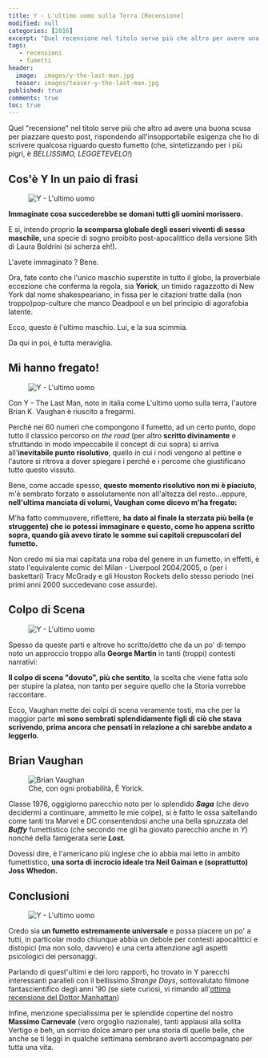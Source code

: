 ```yaml
---
title: Y - L'ultimo uomo sulla Terra [Recensione]
modified: null
categories: [2016]
excerpt: "Quel recensione nel titolo serve più che altro per avere una buona scusa per piazzare questo post, rispondendo all'insopportabile esigenza..."
tags: 
   - recensioni
   - fumetti
header:  
  image:  images/y-the-last-man.jpg
  teaser: images/teaser-y-the-last-man.jpg
published: true
comments: true
toc: true
---
```


Quel "recensione" nel titolo serve più che altro ad avere una buona scusa per piazzare questo post, rispondendo all'insopportabile esigenza che ho di scrivere qualcosa riguardo questo fumetto (che, sintetizzando per i più pigri, è _BELLISSIMO, LEGGETEVELO!_)

## Cos'è Y In un paio di frasi

<figure>
<img src="https://upload.wikimedia.org/wikipedia/en/9/97/Y_-_The_Last_Man_30_-_Ring_of_Truth_04_-_00_-_FC.jpg" alt="Y - L'ultimo uomo">
</figure>

**Immaginate cosa succederebbe se domani tutti gli uomini morissero.** 

E sì, intendo proprio **la scomparsa globale degli esseri viventi di sesso maschile**, una specie di sogno proibito post-apocalittico della versione Sith di Laura Boldrini (si scherza eh!).

L'avete immaginato ? Bene.

Ora, fate conto che l'unico maschio superstite in tutto il globo, la proverbiale eccezione che conferma la regola, sia 
**Yorick**, un timido ragazzotto di New York dal nome shakespeariano, in fissa per le citazioni tratte dalla (non troppo)pop-culture che manco Deadpool e un bel principio di agorafobia latente.

Ecco, questo è l'ultimo maschio. Lui, e la sua scimmia.

Da qui in poi, è tutta meraviglia.

## Mi hanno fregato!

<figure>
<img src="https://upload.wikimedia.org/wikipedia/en/0/04/Y_-_The_Last_Man_23_-_Widow's_Pass_03_-_00_-_FC.jpg" alt="Y - L'ultimo uomo">
</figure>

Con Y - The Last Man, noto in italia come L'ultimo uomo sulla terra, l'autore Brian K. Vaughan è riuscito a fregarmi.

Perché nei 60 numeri che compongono il fumetto, ad un certo punto, dopo tutto il classico percorso *on the road* (per altro **scritto divinamente** e sfruttando in modo impeccabile il concept di cui sopra) si arriva all'**inevitabile punto risolutivo**, quello in cui i nodi vengono al pettine e l'autore si ritrova a dover spiegare i perché e i percome che giustificano tutto questo vissuto.

Bene, come accade spesso, **questo momento risolutivo non mi è piaciuto**, m'è sembrato forzato e assolutamente non all'altezza del resto...eppure, **nell'ultima manciata di volumi, Vaughan come dicevo m'ha fregato:** 

M'ha fatto commuovere, riflettere, **ha dato al finale la sterzata più bella (e struggente) che io potessi immaginare e questo, come ho appena scritto sopra, quando già avevo tirato le somme sui capitoli crepuscolari del fumetto.**

Non credo mi sia mai capitata una roba del genere in un fumetto, in effetti, è stato l'equivalente comic del Milan - Liverpool 2004/2005, o (per i baskettari) Tracy McGrady e gli Houston Rockets dello stesso periodo (nei primi anni 2000 succedevano cose assurde).

## Colpo di Scena

<figure>
<img src="https://upload.wikimedia.org/wikipedia/en/5/51/Y_-_The_Last_Man_31_-_Ring_of_Truth_05_-_00_-_FC.jpg" alt="Y - L'ultimo uomo">
</figure>

Spesso da queste parti e altrove ho scritto/detto che da un po' di tempo noto un approccio troppo alla **George Martin** in tanti (troppi) contesti narrativi:

**Il colpo di scena "dovuto", più che sentito**, la scelta che viene fatta solo per stupire la platea, non tanto per seguire quello che la Storia vorrebbe raccontare.

Ecco, Vaughan mette dei colpi di scena veramente tosti, ma che per la maggior parte **mi sono sembrati splendidamente figli di ciò che stava scrivendo, prima ancora che pensati in relazione a chi sarebbe andato a leggerlo.**

## Brian Vaughan

<figure>
<img src="https://upload.wikimedia.org/wikipedia/commons/thumb/6/6a/10.12.12BrianKVaughanByLuigiNovi1.jpg/800px-10.12.12BrianKVaughanByLuigiNovi1.jpg" alt="Brian Vaughan">
<figcaption>Che, con ogni probabilità, È Yorick.</figcaption>
</figure>

Classe 1976, oggigiorno parecchio noto per lo splendido **_Saga_** (che devo decidermi a continuare, ammetto le mie colpe), si è fatto le ossa saltellando come tanti tra Marvel e DC consentendosi anche una bella spruzzata del _**Buffy**_ fumettistico (che secondo me gli ha giovato parecchio anche in _Y_) nonché della famigerata serie _**Lost.**_

Dovessi dire, è l'americano più inglese che io abbia mai letto in ambito fumettistico, **una sorta di incrocio ideale tra Neil Gaiman e (soprattutto) Joss Whedon.**

## Conclusioni

<figure>
<img src="https://media.dcentertainment.com/sites/default/files/GalleryComics_V_1920x1080_20141300_YLM-book2-CVR_54b02cac52cfd4.73783886.jpg" alt="Y - L'ultimo uomo">
</figure>

Credo sia **un fumetto estremamente universale** e possa piacere un po' a tutti, in particolar modo chiunque abbia un debole per contesti apocalittici e distopici (ma non solo, davvero) e una certa attenzione agli aspetti psicologici dei personaggi. 

Parlando di quest'ultimi e dei loro rapporti, ho trovato in Y parecchi interessanti paralleli con il bellissimo _Strange Days_, sottovalutato filmone fantascientifico degli anni '90 (se siete curiosi, vi rimando all'<a href='https://docmanhattan.blogspot.it/2014/11/strange-days-recensione.html'>ottima recensione del Dottor Manhattan</a>)

Infine, menzione specialissima per le splendide copertine del nostro **Massimo Carnevale** (vero orgoglio nazionale), tanti applausi alla solita Vertigo e beh, un sorriso dolce amaro per una storia di quelle belle, che anche se ti leggi in qualche settimana sembrano averti accompagnato per tutta una vita.

